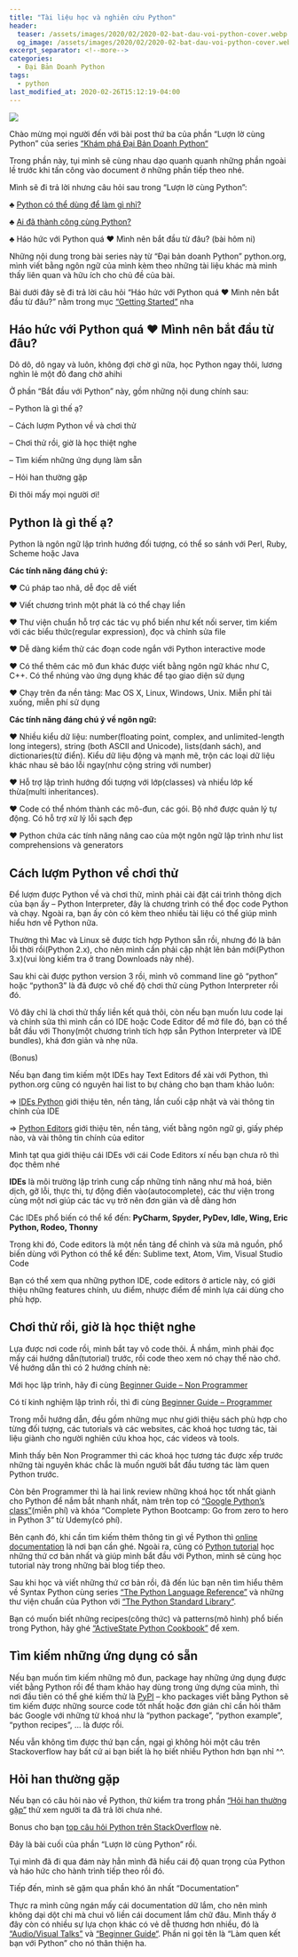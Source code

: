 ```yaml
---
title: "Tài liệu học và nghiên cứu Python"
header:
  teaser: /assets/images/2020/02/2020-02-bat-dau-voi-python-cover.webp
  og_image: /assets/images/2020/02/2020-02-bat-dau-voi-python-cover.webp
excerpt_separator: <!--more-->
categories:
  - Đại Bản Doanh Python
tags:
  - python
last_modified_at: 2020-02-26T15:12:19-04:00
---
```


![](/assets/images/2020/02/2020-02-bat-dau-voi-python-cover.webp)

Chào mừng mọi người đến với bài post thứ ba của phần “Lượn lờ cùng Python” của series [“Khám phá Đại Bản Doanh Python“](https://graphicdthanh.github.io/python/2020/07/dai-ban-doanh-python-series-overview.html)


Trong phần này, tụi mình sẽ cùng nhau dạo quanh quanh những phần ngoài lề trước khi tấn công vào document ở những phần tiếp theo nhé.

Mình sẽ đi trả lời nhưng câu hỏi sau trong “Lượn lờ cùng Python”:


♣ [Python có thể dùng để làm gì nhỉ?](https://graphicdthanh.github.io/python/2020/02/python-co-the-lam-gi-nhi.html)

♣ [Ai đã thành công cùng Python?](https://graphicdthanh.github.io/python/2020/03/ai-da-thanh-cong-cung-python.html)

♣ Háo hức với Python quá ♥ Mình nên bắt đầu từ đâu? (bài hôm ni)


Những nội dung trong bài series này từ “Đại bản doanh Python” python.org, mình viết bằng ngôn ngữ của mình kèm theo những tài liệu khác mà mình thấy liên quan và hữu ích cho chủ đề của bài.

Bài dưới đây sẽ đi trả lời câu hỏi “Háo hức với Python quá ♥ Mình nên bắt đầu từ đâu?” nằm trong mục [“Getting Started”](https://www.python.org/about/gettingstarted/) nha

## Háo hức với Python quá ♥ Mình nên bắt đầu từ đâu?
Dô dô, dô ngay và luôn, không đợi chờ gì nữa, học Python ngay thôi, lương nghìn lẻ một đô đang chờ ahihi

Ở phần “Bắt đầu với Python” này, gồm những nội dung chính sau:

– Python là gì thế ạ?

– Cách lượm Python về và chơi thử

– Chơi thử rồi, giờ là học thiệt nghe

– Tìm kiếm những ứng dụng làm sẵn

– Hỏi han thường gặp

Đi thôi mấy mọi người ơi!

## Python là gì thế ạ?

Python là ngôn ngữ lập trình hướng đối tượng, có thể so sánh với Perl, Ruby, Scheme hoặc Java

**Các tính năng đáng chú ý:**

♥ Cú pháp tao nhã, dễ đọc dễ viết

♥ Viết chương trình một phát là có thể chạy liền

♥ Thư viện chuẩn hỗ trợ các tác vụ phổ biến như kết nối server, tìm kiếm với các biểu thức(regular expression), đọc và chỉnh sửa file

♥ Dễ dàng kiểm thử các đoạn code ngắn với Python interactive mode

♥ Có thể thêm các mô đun khác được viết bằng ngôn ngữ khác như C, C++. Có thể nhúng vào ứng dụng khác để tạo giao diện sử dụng

♥ Chạy trên đa nền tảng: Mac OS X, Linux, Windows, Unix. Miễn phí tải xuống, miễn phí sử dụng

**Các tính năng đáng chú ý về ngôn ngữ:**

♥ Nhiều kiểu dữ liệu: number(floating point, complex, and unlimited-length long integers), string (both ASCII and Unicode), lists(danh sách), and dictionaries(từ điển). Kiểu dữ liệu động và mạnh mẽ, trộn các loại dữ liệu khác nhau sẽ báo lỗi ngay(như cộng string với number)

♥ Hỗ trợ lập trình hướng đối tượng với lớp(classes) và nhiều lớp kế thừa(multi inheritances).

♥ Code có thể nhóm thành các mô-đun, các gói. Bộ nhớ được quản lý tự động. Có hỗ trợ xử lý lỗi sạch đẹp

♥ Python chứa các tính năng nâng cao của một ngôn ngữ lập trình như list comprehensions và generators

## Cách lượm Python về chơi thử
Để lượm được Python về và chơi thử, mình phải cài đặt cái trình thông dịch của bạn ấy – Python Interpreter, đây là chương trình có thể đọc code Python và chạy. Ngoài ra, bạn ấy còn có kèm theo nhiều tài liệu có thể giúp mình hiểu hơn về Python nữa.

Thường thì Mac và Linux sẽ được tích hợp Python sẵn rồi, nhưng đó là bản lỗi thời rồi(Python 2.x), cho nên mình cần phải cập nhật lên bản mới(Python 3.x)(vui lòng kiểm tra ở trang Downloads này nhé).

Sau khi cài được python version 3 rồi, mình vô command line gõ “python” hoặc “python3” là đã được vô chế độ chơi thử cùng Python Interpreter rồi đó.

Vô đây chỉ là chơi thử thấy liền kết quả thôi, còn nếu bạn muốn lưu code lại và chỉnh sửa thì mình cần có IDE hoặc Code Editor để mở file đó, bạn có thể bắt đầu với Thony(một chương trình tích hợp sẵn Python Interpreter và IDE bundles), khá đơn giản và nhẹ nữa.

(Bonus)

Nếu bạn đang tìm kiếm một IDEs hay Text Editors để xài với Python, thì python.org cũng có nguyên hai list to bự chảng cho bạn tham khảo luôn:

 ⇒ [IDEs Python](https://wiki.python.org/moin/IntegratedDevelopmentEnvironments) giới thiệu tên, nền tảng, lần cuối cập nhật và vài thông tin chính của IDE

⇒ [Python Editors](https://wiki.python.org/moin/PythonEditors) giới thiệu tên, nền tảng, viết bằng ngôn ngữ gì, giấy phép nào, và vài thông tin chính của editor

Mình tạt qua giới thiệu cái IDEs với cái Code Editors xí nếu bạn chưa rõ thì đọc thêm nhé

**IDEs** là môi trường lập trình cung cấp những tính năng như mã hoá, biên dịch, gỡ lỗi, thực thi, tự động điền vào(autocomplete), các thư viện trong cùng một nơi giúp các tác vụ trở nên đơn giản và dễ dàng hơn

Các IDEs phổ biến có thể kể đến: **PyCharm, Spyder, PyDev, Idle, Wing, Eric Python, Rodeo, Thonny**

Trong khi đó, Code editors là một nền tảng để chỉnh và sửa mã nguồn, phổ biến dùng với Python có thể kể đến: Sublime text, Atom, Vim, Visual Studio Code

Bạn có thể xem qua những python IDE, code editors ở article này, có giới thiệu những features chính, ưu điểm, nhược điểm để mình lựa cái dùng cho phù hợp.

## Chơi thử rồi, giờ là học thiệt nghe
Lựa được nơi code rồi, mình bắt tay vô code thôi. Á nhầm, mình phải đọc mấy cái hướng dẫn(tutorial) trước, rồi code theo xem nó chạy thế nào chớ. Về hướng dẫn thì có 2 hướng chính nè:

Mới học lập trình, hãy đi cùng [Beginner Guide – Non Programmer](https://wiki.python.org/moin/BeginnersGuide/NonProgrammers)

Có tí kinh nghiệm lập trình rồi, thì đi cùng [Beginner Guide – Programmer](https://wiki.python.org/moin/BeginnersGuide/NonProgrammers)

Trong mỗi hướng dẫn, đều gồm những mục như giới thiệu sách phù hợp cho từng đối tượng, các tutorials và các websites, các khoá học tương tác, tài liệu giành cho người nghiên cứu khoa học, các videos và tools.

Mình thấy bên Non Programmer thì các khoá học tương tác được xếp trước những tài nguyên khác chắc là muốn người bắt đầu tương tác làm quen Python trước.

Còn bên Programmer thì là hai link review những khoá học tốt nhất giành cho Python để nắm bắt nhanh nhất, nàm trên top có [“Google Python’s class”](https://developers.google.com/edu/python/)(miễn phí) và  khóa “Complete Python Bootcamp: Go from zero to hero in Python 3” từ Udemy(có phí).

Bên cạnh đó, khi cần tìm kiếm thêm thông tin gì về Python thì [online documentation](https://docs.python.org/3/) là nơi bạn cần ghé. Ngoài ra, cũng có [Python tutorial](https://docs.python.org/3/tutorial/) học những thứ cơ bản nhất và giúp mình bắt đầu với Python, mình sẽ cùng học tutorial này trong những bài blog tiếp theo.

Sau khi học và viết những thứ cơ bản rồi, đã đến lúc bạn nên tìm hiểu thêm về Syntax Python cùng series [“The Python Language Reference”](https://docs.python.org/3/reference/) và những thư viện chuẩn của Python với [“The Python Standard Library“](https://docs.python.org/3/library/#the-python-standard-library).

Bạn có muốn biết những recipes(công thức) và patterns(mô hình) phổ biến trong Python, hãy ghé [“ActiveState Python Cookbook”](http://code.activestate.com/recipes/langs/python/) để xem.

## Tìm kiếm những ứng dụng có sẵn
Nếu bạn muốn tìm kiếm những mô đun, package hay những ứng dụng được viết bằng Python rồi để tham khảo hay dùng trong ứng dựng của mình, thì nơi đầu tiên có thể ghé kiếm thử là [PyPI](https://pypi.org/) – kho packages viết bằng Python sẽ tìm kiếm được những source code tốt nhất hoặc đơn giản chỉ cần hỏi thăm bác Google với những từ khoá như là “python package”, “python example”, “python recipes”, … là được rồi.

Nếu vẫn không tìm được thứ bạn cần, ngại gì không hỏi một câu trên Stackoverflow hay bất cứ ai bạn biết là họ biết nhiều Python hơn bạn nhỉ ^^.

## Hỏi han thường gặp
Nếu bạn có câu hỏi nào về Python, thử kiểm tra trong phần [“Hỏi han thường gặp”](https://docs.python.org/3/faq/) thử xem người ta đã trả lời chưa nhé.

Bonus cho bạn [top câu hỏi Python trên StackOverflow](https://stackoverflow.com/questions/tagged/python?sort=MostVotes&edited=true) nè.

Đây là bài cuối của phần “Lượn lờ cùng Python” rồi.

Tụi mình đã đi qua đám này hẳn mình đã hiểu cái độ quan trọng của Python và háo hức cho hành trình tiếp theo rồi đó.

Tiếp đến, mình sẽ gặm qua phần khó ăn nhất “Documentation”

Thực ra mình cũng ngán mấy cái documentation dữ lắm, cho nên mình không dại dột chi mà chui vô liền cái document lắm chữ đâu. Mình thấy ở đây còn có nhiều sự lựa chọn khác có vẻ dễ thương hơn nhiều, đó là [“Audio/Visual Talks”](https://www.python.org/doc/av/) và [“Beginner Guide“](https://wiki.python.org/moin/BeginnersGuide). Phần ni gọi tên là “Làm quen kết bạn với Python” cho nó thân thiện ha.
